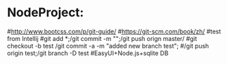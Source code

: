 # NodeProject:
#http://www.bootcss.com/p/git-guide/
#https://git-scm.com/book/zh/
#test from Intellij
#git add *;/git commit -m "";/git push orign master/
#git checkout -b test /git commit -a -m "added new branch test";
#/git push origin test;/git branch -D test
#EasyUI+Node.js+sqlite DB